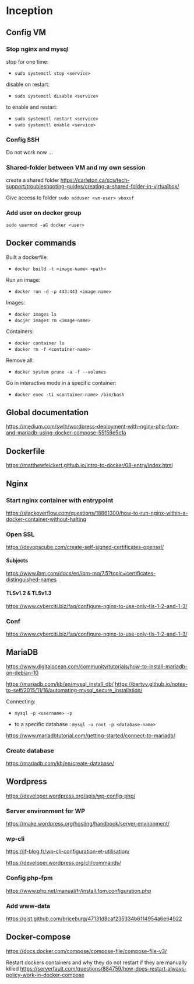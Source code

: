 # Inception

## Config VM

### Stop nginx and mysql

stop for one time:
- `sudo systemctl stop <service>`

disable on restart:
- `sudo systemctl disable <service>`

to enable and restart:
- `sudo systemctl restart <service>`
- `sudo systemctl enable <service>`

### Config SSH

Do not work now ...

### Shared-folder between VM and my own session

create a shared folder
https://carleton.ca/scs/tech-support/troubleshooting-guides/creating-a-shared-folder-in-virtualbox/

Give access to folder
`sudo adduser <vm-user> vboxsf`

### Add user on docker group
`sudo usermod -aG docker <user>`

## Docker commands

Built a dockerfile:
- `docker build -t <image-name> <path>`

Run an image:
- `docker run -d -p 443:443 <image-name>`

Images:
- `docker images ls`
- `docjer images rm <image-name>`

Containers:
- `docker container ls`
- `docker rm -f <container-name>`

Remove all:
- `docker system prune -a -f --volumes`

Go in interactive mode in a specific container:
- `docker exec -ti <container-name> /bin/bash`

## Global documentation

https://medium.com/swlh/wordpress-deployment-with-nginx-php-fpm-and-mariadb-using-docker-compose-55f59e5c1a

## Dockerfile

https://matthewfeickert.github.io/intro-to-docker/08-entry/index.html

## Nginx

### Start nginx container with entrypoint
https://stackoverflow.com/questions/18861300/how-to-run-nginx-within-a-docker-container-without-halting

### Open SSL
https://devopscube.com/create-self-signed-certificates-openssl/

#### Subjects
https://www.ibm.com/docs/en/ibm-mq/7.5?topic=certificates-distinguished-names

#### TLSv1.2 & TLSv1.3
https://www.cyberciti.biz/faq/configure-nginx-to-use-only-tls-1-2-and-1-3/

### Conf
https://www.cyberciti.biz/faq/configure-nginx-to-use-only-tls-1-2-and-1-3/

## MariaDB

https://www.digitalocean.com/community/tutorials/how-to-install-mariadb-on-debian-10

https://mariadb.com/kb/en/mysql_install_db/
https://bertvv.github.io/notes-to-self/2015/11/16/automating-mysql_secure_installation/

Connecting:

- `mysql -p <username> -p`

- to a specific database : `mysql -u root -p <database-name>`

https://www.mariadbtutorial.com/getting-started/connect-to-mariadb/

### Create database

https://mariadb.com/kb/en/create-database/

## Wordpress

https://developer.wordpress.org/apis/wp-config-php/

### Server environment for WP
https://make.wordpress.org/hosting/handbook/server-environment/

### wp-cli
https://jf-blog.fr/wp-cli-configuration-et-utilisation/

https://developer.wordpress.org/cli/commands/

### Config php-fpm
https://www.php.net/manual/fr/install.fpm.configuration.php

### Add www-data

https://gist.github.com/briceburg/47131d8caf235334b6114954a6e64922

## Docker-compose

https://docs.docker.com/compose/compose-file/compose-file-v3/

Restart dockers containers and why they do not restart if they are manually killed
https://serverfault.com/questions/884759/how-does-restart-always-policy-work-in-docker-compose
